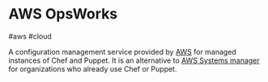 # AWS OpsWorks
#aws #cloud 

A configuration management service provided by [AWS](Cloud%20Computing/AWS/AWS.md) for managed instances of Chef and Puppet. It is an alternative to [AWS Systems manager](Cloud%20Computing/AWS/Application%20Integration/AWS%20Systems%20manager.md) for organizations who already use Chef or Puppet. 
